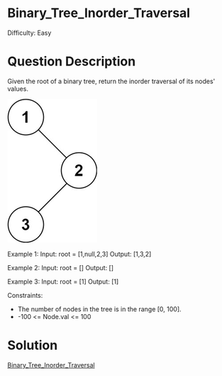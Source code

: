 
# Binary_Tree_Inorder_Traversal

Difficulty: Easy

# Question Description

Given the root of a binary tree, return the inorder traversal of its nodes' values.

![alt text](image.png)

Example 1:
Input: root = [1,null,2,3]
Output: [1,3,2]

Example 2:
Input: root = []
Output: []

Example 3:
Input: root = [1]
Output: [1]
 
Constraints:

- The number of nodes in the tree is in the range [0, 100].
- -100 <= Node.val <= 100

# Solution

[Binary_Tree_Inorder_Traversal]([94]Binary_Tree_Inorder_Traversal.py)
    
    